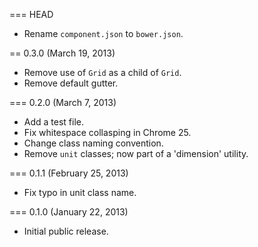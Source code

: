 === HEAD

* Rename `component.json` to `bower.json`.

== 0.3.0 (March 19, 2013)

* Remove use of `Grid` as a child of `Grid`.
* Remove default gutter.

=== 0.2.0 (March 7, 2013)

* Add a test file.
* Fix whitespace collasping in Chrome 25.
* Change class naming convention.
* Remove `unit` classes; now part of a 'dimension' utility.

=== 0.1.1 (February 25, 2013)

* Fix typo in unit class name.

=== 0.1.0 (January 22, 2013)

* Initial public release.
